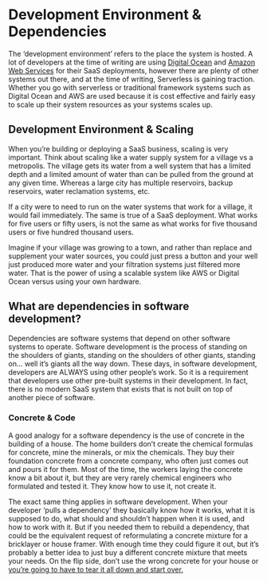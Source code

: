 # Development Environment & Dependencies

The ‘development environment’ refers to the place the system is hosted. A lot of developers at the time of writing are using [Digital Ocean](https://www.digitalocean.com/) and [Amazon Web Services](https://aws.amazon.com/) for their SaaS deployments, however there are plenty of other systems out there, and at the time of writing, Serverless is gaining traction. Whether you go with serverless or traditional framework systems such as Digital Ocean and AWS are used because it is cost effective and fairly easy to scale up their system resources as your systems scales up.

## Development Environment & Scaling

When you’re building or deploying a SaaS business, scaling is very important. Think about scaling like a water supply system for a village vs a metropolis. The village gets its water from a well system that has a limited depth and a limited amount of water than can be pulled from the ground at any given time. Whereas a large city has multiple reservoirs, backup reservoirs, water reclamation systems, etc. 

If a city were to need to run on the water systems that work for a village, it would fail immediately. The same is true of a SaaS deployment. What works for five users or fifty users, is not the same as what works for five thousand users or five hundred thousand users.

Imagine if your village was growing to a town, and rather than replace and supplement your water sources, you could just press a button and your well just produced more water and your filtration systems just filtered more water. That is the power of using a scalable system like AWS or Digital Ocean versus using your own hardware.

## What are dependencies in software development?

Dependencies are software systems that depend on other software systems to operate. Software development is the process of standing on the shoulders of giants, standing on the shoulders of other giants, standing on… well it’s giants all the way down. These days, in software development, developers are ALWAYS using other people’s work. So it is a requirement that developers use other pre-built systems in their development. In fact, there is no modern SaaS system that exists that is not built on top of another piece of software.

### Concrete & Code

A good analogy for a software dependency is the use of concrete in the building of a house. The home builders don’t create the chemical formulas for concrete, mine the minerals, or mix the chemicals. They buy their foundation concrete from a concrete company, who often just comes out and pours it for them. Most of the time, the workers laying the concrete know a bit about it, but they are very rarely chemical engineers who formulated and tested it. They know how to use it, not create it. 

The exact same thing applies in software development. When your developer ‘pulls a dependency’ they basically know how it works, what it is supposed to do, what should and shouldn’t happen when it is used, and how to work with it. But if you needed them to rebuild a dependency, that could be the equivalent request of reformulating a concrete mixture for a bricklayer or house framer. With enough time they could figure it out, but it’s probably a better idea to just buy a different concrete mixture that meets your needs. On the flip side, don’t use the wrong concrete for your house or [you’re going to have to tear it all down and start over.](https://docs.google.com/document/d/1qLCH0YaNhxbutZeK9Oo87n9PhssDaHLkWLTPYW0UIMQ/edit#heading=h.mddbqp1j54uq)  



